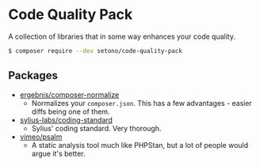 # Code Quality Pack
A collection of libraries that in some way enhances your code quality.

```bash
$ composer require --dev setono/code-quality-pack
```

## Packages

* [ergebnis/composer-normalize](https://github.com/ergebnis/composer-normalize)
    * Normalizes your `composer.json`. This has a few advantages - easier diffs  being one of them.
* [sylius-labs/coding-standard](https://github.com/SyliusLabs/CodingStandard)
    * Sylius' coding standard. Very thorough.
* [vimeo/psalm](https://psalm.dev/)
    * A static analysis tool much like PHPStan, but a lot of people would argue it's better.